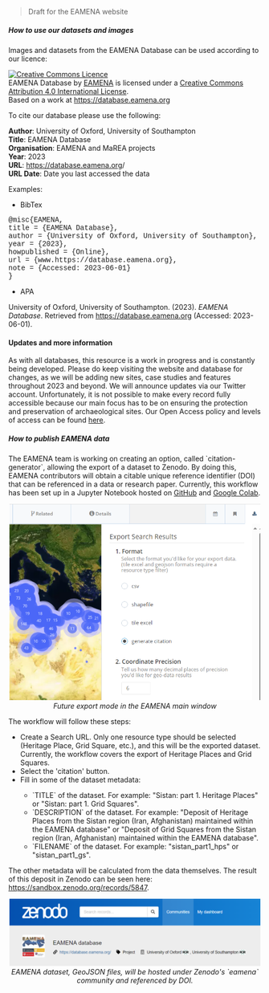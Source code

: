 > Draft for the EAMENA website

<h5 class="rtejustify" id="open-data">How to use our datasets and images</h5>

<p>Images and datasets from the EAMENA Database can be used according to our licence:</p>

<p>
	<a href="http://creativecommons.org/licenses/by/4.0/" rel="license"><img alt="Creative Commons Licence" src="https://i.creativecommons.org/l/by/4.0/88x31.png" style="border-width:0" /></a>
	<br />
	<span href="http://purl.org/dc/dcmitype/Dataset" property="dct:title" rel="dct:type" xmlns:dct="http://purl.org/dc/terms/">EAMENA Database</span> by <a href="https://eamena.org" property="cc:attributionName" rel="cc:attributionURL" xmlns:cc="http://creativecommons.org/ns#">EAMENA</a>        is licensed under a <a href="http://creativecommons.org/licenses/by/4.0/" rel="license">Creative Commons Attribution 4.0 International License</a>.
	<br /> Based on a work at <a href="https://database.eamena.org">https://database.eamena.org</a></p>

<p>To cite our database please use the following:</p>

<p><strong>Author</strong>: University of Oxford, University of Southampton
	<br />
	<strong>Title</strong>: EAMENA Database
	<br />
	<strong>Organisation</strong>: EAMENA and MaREA projects
	<br />
	<strong>Year</strong>: 2023
	<br />
	<strong>URL</strong>: <a href="http://database.eamena.org">https://database.eamena.org</a>/
	<br />
	<strong>URL Date</strong>: Date you last accessed the data</p>

<p>Examples:</p>

<ul>
	<li>BibTex</li>
</ul>

<p style="font-family:courier;">@misc{EAMENA,
	<br /> title = {EAMENA Database},
	<br /> author = {University of Oxford, University of Southampton},
	<br /> year = {2023},
	<br /> howpublished = {Online},
	<br /> url = {www.https://database.eamena.org},
	<br /> note = {Accessed: 2023-06-01}
	<br /> }
</p>

<ul>
	<li>APA</li>
</ul>

<p>University of Oxford, University of Southampton. (2023). <em>EAMENA Database</em>. Retrieved from <a href="https//database.eamena.org" target="_new">https://database.eamena.org</a> (Accessed: 2023-06-01).</p>

<h4 class="rtejustify">Updates and more information</h4>

<p class="rtejustify">As with all databases, this resource is a work in progress and is constantly being developed. Please do keep visiting the website and database for changes, as we will be adding new sites, case studies and features throughout 2023 and beyond. We will announce updates via our Twitter account. Unfortunately, it is not possible to make every record fully accessible because our main focus has to be on ensuring the protection and preservation of archaeological sites.&nbsp;Our Open Access policy
and levels of access can be&nbsp;found&nbsp;<a href="https://eamena.web.ox.ac.uk/article/eamena-marea-open-access-policy">here</a>.</p>

<h5 class="rtejustify" id="publish-data">How to publish EAMENA data</h5>

<p>The EAMENA team is working on creating an option, called `citation-generator`, allowing the export of a dataset to Zenodo. By doing this, EAMENA contributors will obtain a citable unique reference identifier (DOI) that can be referenced in a data or research paper. Currently, this workflow has been set up in a Jupyter Notebook hosted on <a href="https://github.com/eamena-project/eamena-arches-dev/blob/main/dev/citations/citation_generator.ipynb">GitHub</a> and <a href="https://colab.research.google.com/github/eamena-project/eamena-arches-dev/blob/main/dev/citations/citation_generator.ipynb">Google Colab</a>.</p>

<p style="text-align: center;">
<img alt="citation-generator" src="https://raw.githubusercontent.com/eamena-project/eamena-arches-dev/main/www/arches-v7-export-citation.png" width="500" style="border-width:0" /><br>
<em>Future export mode in the EAMENA main window</em>
</p>

<p>The workflow will follow these steps:
<ul>
	<li>Create a Search URL. Only one resource type should be selected (Heritage Place, Grid Square, etc.), and this will be the exported dataset. Currently, the workflow covers the export of Heritage Places and Grid Squares.</li>
	<li>Select the 'citation' button.</li>
	<li>Fill in some of the dataset metadata:</li>
	<ul>
		<li>`TITLE` of the dataset. For example: "Sistan: part 1. Heritage Places" or "Sistan: part 1. Grid Squares".</li>
		<li>`DESCRIPTION` of the dataset. For example: "Deposit of Heritage Places from the Sistan region (Iran, Afghanistan) maintained within the EAMENA database" or "Deposit of Grid Squares from the Sistan region (Iran, Afghanistan) maintained within the EAMENA database".</li>
		<li>`FILENAME` of the dataset. For example: "sistan_part1_hps" or "sistan_part1_gs".</li>
	</ul>
</ul>
The other metadata will be calculated from the data themselves. The result of this deposit in Zenodo can be seen here: <a href="https://sandbox.zenodo.org/records/5847">https://sandbox.zenodo.org/records/5847</a>.
</p>

<p style="text-align: center;">
<img alt="citation-generator" src="https://raw.githubusercontent.com/eamena-project/eamena-arches-dev/main/www/zenodo-communities-eamena.png" width="500" style="border-width:0" /><br>
<em>EAMENA dataset, GeoJSON files, will be hosted under Zenodo's `eamena` community and referenced by DOI.</em>
</p>



